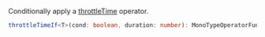 Conditionally apply a [throttleTime](https://rxjs.dev/api/operators/throttleTime) operator.

```typescript
throttleTimeIf<T>(cond: boolean, duration: number): MonoTypeOperatorFunction<T>
```
